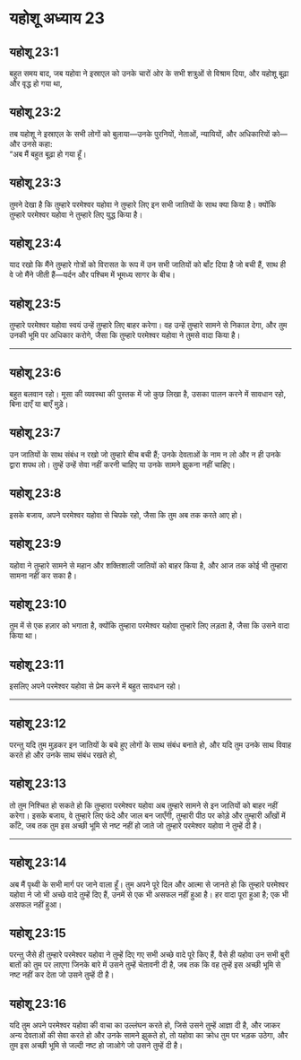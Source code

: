 # यहोशू अध्याय 23

## यहोशू 23:1

बहुत समय बाद, जब यहोवा ने इस्राएल को उनके चारों ओर के सभी शत्रुओं से विश्राम दिया, और यहोशू बूढ़ा और वृद्ध हो गया था,

## यहोशू 23:2

तब यहोशू ने इस्राएल के सभी लोगों को बुलाया—उनके पुरनियों, नेताओं, न्यायियों, और अधिकारियों को—और उनसे कहा:  
“अब मैं बहुत बूढ़ा हो गया हूँ।

## यहोशू 23:3

तुमने देखा है कि तुम्हारे परमेश्वर यहोवा ने तुम्हारे लिए इन सभी जातियों के साथ क्या किया है। क्योंकि तुम्हारे परमेश्वर यहोवा ने तुम्हारे लिए युद्ध किया है।

## यहोशू 23:4

याद रखो कि मैंने तुम्हारे गोत्रों को विरासत के रूप में उन सभी जातियों को बाँट दिया है जो बची हैं, साथ ही वे जो मैंने जीती हैं—यर्दन और पश्चिम में भूमध्य सागर के बीच।

## यहोशू 23:5

तुम्हारे परमेश्वर यहोवा स्वयं उन्हें तुम्हारे लिए बाहर करेगा। वह उन्हें तुम्हारे सामने से निकाल देगा, और तुम उनकी भूमि पर अधिकार करोगे, जैसा कि तुम्हारे परमेश्वर यहोवा ने तुमसे वादा किया है।

---

## यहोशू 23:6

बहुत बलवान रहो। मूसा की व्यवस्था की पुस्तक में जो कुछ लिखा है, उसका पालन करने में सावधान रहो, बिना दाएँ या बाएँ मुड़े।

## यहोशू 23:7

उन जातियों के साथ संबंध न रखो जो तुम्हारे बीच बची हैं; उनके देवताओं के नाम न लो और न ही उनके द्वारा शपथ लो। तुम्हें उन्हें सेवा नहीं करनी चाहिए या उनके सामने झुकना नहीं चाहिए।

## यहोशू 23:8

इसके बजाय, अपने परमेश्वर यहोवा से चिपके रहो, जैसा कि तुम अब तक करते आए हो।

## यहोशू 23:9

यहोवा ने तुम्हारे सामने से महान और शक्तिशाली जातियों को बाहर किया है, और आज तक कोई भी तुम्हारा सामना नहीं कर सका है।

## यहोशू 23:10

तुम में से एक हज़ार को भगाता है, क्योंकि तुम्हारा परमेश्वर यहोवा तुम्हारे लिए लड़ता है, जैसा कि उसने वादा किया था।

## यहोशू 23:11

इसलिए अपने परमेश्वर यहोवा से प्रेम करने में बहुत सावधान रहो।

---

## यहोशू 23:12

परन्तु यदि तुम मुड़कर इन जातियों के बचे हुए लोगों के साथ संबंध बनाते हो, और यदि तुम उनके साथ विवाह करते हो और उनके साथ संबंध रखते हो,

## यहोशू 23:13

तो तुम निश्चित हो सकते हो कि तुम्हारा परमेश्वर यहोवा अब तुम्हारे सामने से इन जातियों को बाहर नहीं करेगा। इसके बजाय, वे तुम्हारे लिए फंदे और जाल बन जाएँगी, तुम्हारी पीठ पर कोड़े और तुम्हारी आँखों में काँटे, जब तक तुम इस अच्छी भूमि से नष्ट नहीं हो जाते जो तुम्हारे परमेश्वर यहोवा ने तुम्हें दी है।

---

## यहोशू 23:14

अब मैं पृथ्वी के सभी मार्ग पर जाने वाला हूँ। तुम अपने पूरे दिल और आत्मा से जानते हो कि तुम्हारे परमेश्वर यहोवा ने जो भी अच्छे वादे तुम्हें दिए हैं, उनमें से एक भी असफल नहीं हुआ है। हर वादा पूरा हुआ है; एक भी असफल नहीं हुआ।

## यहोशू 23:15

परन्तु जैसे ही तुम्हारे परमेश्वर यहोवा ने तुम्हें दिए गए सभी अच्छे वादे पूरे किए हैं, वैसे ही यहोवा उन सभी बुरी बातों को तुम पर लाएगा जिनके बारे में उसने तुम्हें चेतावनी दी है, जब तक कि वह तुम्हें इस अच्छी भूमि से नष्ट नहीं कर देता जो उसने तुम्हें दी है।

## यहोशू 23:16

यदि तुम अपने परमेश्वर यहोवा की वाचा का उल्लंघन करते हो, जिसे उसने तुम्हें आज्ञा दी है, और जाकर अन्य देवताओं की सेवा करते हो और उनके सामने झुकते हो, तो यहोवा का क्रोध तुम पर भड़क उठेगा, और तुम इस अच्छी भूमि से जल्दी नष्ट हो जाओगे जो उसने तुम्हें दी है।
